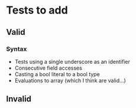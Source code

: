 # Tests to add

## Valid

### Syntax

* Tests using a single underscore as an identifier  
* Consecutive field accesses
* Casting a bool literal to a bool type
* Evaluations to array (which I think are valid...)

## Invalid
